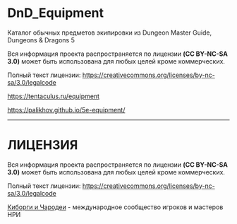 # DnD_Equipment
Каталог обычных предметов экипировки из Dungeon Master Guide, Dungeons & Dragons 5

Вся информация проекта распространяется по лицензии **(CC BY-NC-SA 3.0)** может быть использована для любых целей кроме коммерческих.

Полный текст лицензии: https://creativecommons.org/licenses/by-nc-sa/3.0/legalcode

https://tentaculus.ru/equipment

https://palikhov.github.io/5e-equipment/

 ----------------------
 
 # ЛИЦЕНЗИЯ

Вся информация проекта распространяется по лицензии **(CC BY-NC-SA 3.0)** может быть использована для любых целей кроме коммерческих.

Полный текст лицензии: https://creativecommons.org/licenses/by-nc-sa/3.0/legalcode

[Киборги и Чародеи](https://cyborgsandmages.com/) - международное сообщество игроков и мастеров НРИ
